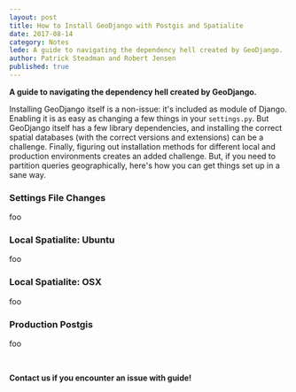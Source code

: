 ```yaml
---
layout: post
title: How to Install GeoDjango with Postgis and Spatialite
date: 2017-08-14
category: Notes
lede: A guide to navigating the dependency hell created by GeoDjango.
author: Patrick Steadman and Robert Jensen
published: true
---
```


__A guide to navigating the dependency hell created by GeoDjango.__

Installing GeoDjango itself is a non-issue: it's included as module of Django. Enabling it is as
easy as changing a few things in your `settings.py`. But GeoDjango itself has a few library
dependencies, and installing the correct spatial databases (with the correct versions and
extensions) can be a challenge. Finally, figuring out installation methods for different local and
production environments creates an added challenge. But, if you need to partition queries
geographically, here's how you can get things set up in a sane way.

### Settings File Changes

foo

### Local Spatialite: Ubuntu

foo

### Local Spatialite: OSX

foo

### Production Postgis

foo

<br>

__Contact us if you encounter an issue with guide!__
